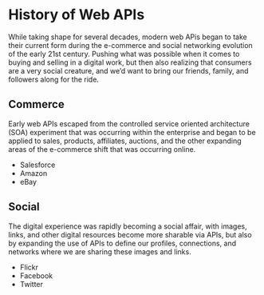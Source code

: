 # History of Web APIs
While taking shape for several decades, modern web APis began to take their current form during the e-commerce and social networking evolution of the early 21st century. Pushing what was possible when it comes to buying and selling in a digital work, but then also realizing that consumers are a very social creature, and we’d want to bring our friends, family, and followers along for the ride.

## Commerce
Early web APIs escaped from the controlled service oriented architecture (SOA) experiment that was occurring within the enterprise and began to be applied to sales, products, affiliates, auctions, and the other expanding areas of the e-commerce shift that was occurring online. 

- Salesforce
- Amazon
- eBay

## Social
The digital experience was rapidly becoming a social affair, with images, links, and other digital resources become more sharable via APIs, but also by expanding the use of APIs to define our profiles, connections, and networks where we are sharing these images and links.

- Flickr
- Facebook
- Twitter
